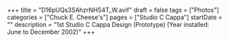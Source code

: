 +++
title = "D16pUQs3SAhzrNHS4T_W.avif"
draft = false
tags = ["Photos"]
categories = ["Chuck E. Cheese's"]
pages = ["Studio C Cappa"]
startDate = ""
description = "1st Studio C Cappa Design (Prototype) (Year installed: June to December 2002)"
+++
